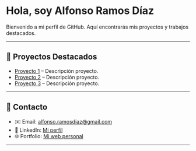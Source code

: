 # Hola, soy Alfonso Ramos Díaz

Bienvenido a mi perfil de GitHub. Aquí encontrarás mis proyectos y trabajos destacados.

---

## 🔹 Proyectos Destacados

- [Proyecto 1](https://github.com/alfonso-ramos-diaz/proyecto-1) – Descripción proyecto.
- [Proyecto 2](https://github.com/alfonso-ramos-diaz/proyecto-2) – Descripción proyecto.
- [Proyecto 3](https://github.com/alfonso-ramos-diaz/proyecto-3) – Descripción proyecto.

---

## 🔹 Contacto

- ✉️ Email: alfonso.ramosdiaz@gmail.com  
- 💼 LinkedIn: [Mi perfil](https://www.linkedin.com/in/alfonso-ramos-d%C3%ADaz-2256b5286/z)  
- 🌐 Portfolio: [Mi web personal](https://alfonso-ramos-diaz.github.io)

---
